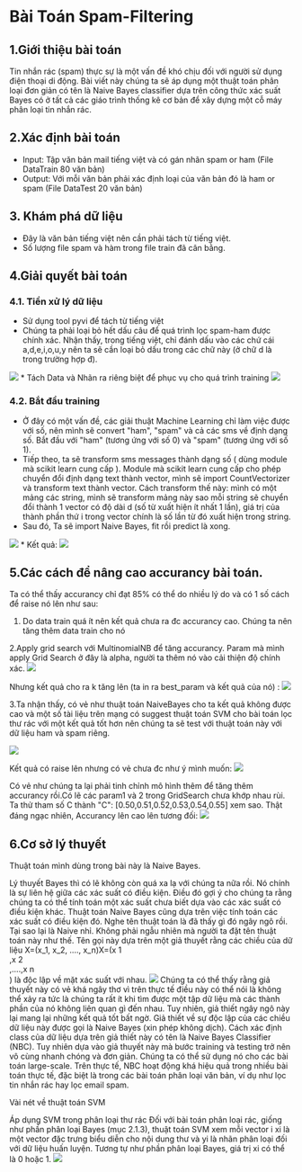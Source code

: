 # Bài Toán Spam-Filtering 

## 1.Giới thiệu bài toán 

Tin nhắn rác (spam) thực sự là một vấn đề khó chịu đối với người sử dụng điện thoại di động. Bài viết này chúng ta sẽ áp dụng một thuật toán phân loại đơn giản có tên là Naive Bayes classifier dựa trên công thức xác suất Bayes có ở tất cả các giáo trình thống kê cơ bản để xây dựng một cỗ máy phân loại tin nhắn rác.

## 2.Xác định bài toán

* Input: Tập văn bản mail tiếng việt và có gán nhãn spam or ham (File DataTrain 80 văn bản)
* Output: Với mỗi văn bản phải xác định loại của văn bản đó là ham or spam (File DataTest 20 văn bản) 

## 3. Khám phá dữ liệu

* Đây là văn bản tiếng việt nên cần phải tách từ tiếng việt.
* Số lượng file spam và hàm trong file train đã cân bằng.

## 4.Giải quyết bài toán 

### 4.1. Tiền xử lý dữ liệu

* Sử dụng tool pyvi để tách từ tiếng việt 
* Chúng ta phải loại bỏ hết dấu câu để quá trình lọc spam-ham được chính xác. Nhận thấy, trong tiếng việt, chỉ đánh dấu vào các chứ cái a,d,e,i,o,u,y nên ta sẽ cần loại bỏ dấu trong các chữ này (ở chữ d là trong trường hợp đ). 
<img src="https://sv1.uphinhnhanh.com/images/2018/08/27/Capture99a3b.png">
* Tách Data và Nhãn ra riêng biệt để phục vụ cho quá trình training
<img src="https://i.imgur.com/tqSQ21U.png">

### 4.2. Bắt đầu training 
* Ở đây có một vấn đề, các giải thuật Machine Learning chỉ làm việc được với số, nên mình sẽ convert "ham", "spam" và cả các sms về định dạng số. Bắt đầu với "ham" (tương ứng với số 0) và "spam" (tương ứng với số 1). 
* Tiếp theo, ta sẽ transform sms messages thành dạng số ( dùng module mà scikit learn cung cấp ). Module mà scikit learn cung cấp cho phép chuyển đổi định dạng text thành vector, mình sẽ import CountVectorizer và transform text thành vector. Cách transform thế này: mình có một mảng các string, mình sẽ transform mảng này sao mỗi string sẽ chuyển đổi thành 1 vector có độ dài d (số từ xuất hiện ít nhất 1 lần), giá trị của thành phần thứ i trong vector chính là số lần từ đó xuất hiện trong string. 
* Sau đó, Ta sẽ import Naive Bayes, fit rồi predict là xong. 
<img src="https://i.imgur.com/BxwzfZm.png">
* Kết quả: 
<img src="https://i.imgur.com/LrsHzjQ.png">

## 5.Các cách để nâng cao accurancy bài toán. 
Ta có thể thấy accurancy chỉ đạt 85% có thể do nhiều lý do và có 1 số cách để raise nó lên như sau: 

1. Do data train quá ít nên kết quả chưa ra đc accurancy cao. Chúng ta nên tăng thêm data train cho nó

2.Apply grid search với MultinomialNB để tăng accurancy. Param mà mình apply Grid Search ở đây là alpha, người ta thêm nó vào cải thiện độ chính xác.
 <img src="https://i.imgur.com/I0HuPMU.png">
 
Nhưng kết quả cho ra k tăng lên (ta in ra best_param và kết quả của nó) :
<img src="https://i.imgur.com/XnEHoYl.png">

3.Ta nhận thấy, có vẻ như thuật toán NaiveBayes cho ta kết quả không được cao và một số tài liệu trên mạng có suggest thuật toán SVM cho bài toán lọc thư rác với một kết quả tốt hơn nên chúng ta sẽ test với thuật toán này với dữ liệu ham và spam riêng. 

<img src="https://sv1.uphinhnhanh.com/images/2018/08/27/Capturef7024.png">

Kết quả có raise lên nhưng có vẻ chưa đc như ý mình muốn:  <img src="https://sv1.uphinhnhanh.com/images/2018/08/27/Capture4cc2b.png">

Có vẻ như chúng ta lại phải tinh chỉnh mô hình thêm để tăng thêm accurancy rồi.Có lẽ các param1 và 2 trong GridSearch chưa khớp nhau rùi. Ta thử tham số C thành  "C": [0.50,0.51,0.52,0.53,0.54,0.55] xem sao. 
Thật đáng ngạc nhiên, Accurancy lên cao lên tương đối: 
<img src="https://sv1.uphinhnhanh.com/images/2018/08/27/Capturea72a4.png">


## 6.Cơ sở lý thuyết
Thuật toán mình dùng trong bài này là Naive Bayes.

Lý thuyết Bayes thì có lẽ không còn quá xa lạ với chúng ta nữa rồi. Nó chính là sự liên hệ giữa các xác suất có điều kiện. Điều đó gợi ý cho chúng ta rằng chúng ta có thể tính toán một xác suất chưa biết dựa vào các xác suất có điều kiện khác. Thuật toán Naive Bayes cũng dựa trên việc tính toán các xác suất có điều kiện đó. Nghe tên thuật toán là đã thấy gì đó ngây ngô rồi. Tại sao lại là Naive nhỉ. Không phải ngẫu nhiên mà người ta đặt tên thuật toán này như thế. Tên gọi này dựa trên một giả thuyết rằng các chiều của dữ liệu X=(x_1, x_2, ...., x_n)X=(x 
1
​	
 ,x 
2
​	
 ,....,x 
n
​	
 ) là độc lập về mặt xác suất với nhau. 
 <img src="https://viblo.asia/uploads/a468626e-0831-4efb-b4be-537f5329f050.png"> Chúng ta có thể thấy rằng giả thuyết này có vẻ khá ngây thơ vì trên thực tế điều này có thể nói là không thể xảy ra tức là chúng ta rất ít khi tìm được một tập dữ liệu mà các thành phần của nó không liên quan gì đến nhau. Tuy nhiên, giả thiết ngây ngô này lại mang lại những kết quả tốt bất ngờ. Giả thiết về sự độc lập của các chiều dữ liệu này được gọi là Naive Bayes (xin phép không dịch). Cách xác định class của dữ liệu dựa trên giả thiết này có tên là Naive Bayes Classifier (NBC). Tuy nhiên dựa vào giả thuyết này mà bước training và testing trở nên vô cùng nhanh chóng và đơn giản. Chúng ta có thể sử dụng nó cho các bài toán large-scale. Trên thực tế, NBC hoạt động khá hiệu quả trong nhiều bài toán thực tế, đặc biệt là trong các bài toán phân loại văn bản, ví dụ như lọc tin nhắn rác hay lọc email spam. 
 
 
 Vài nét về thuật toán SVM
 
 Áp dụng SVM trong phân loại thư rác
Đối với bài toán phân loại rác, giống như phần phân
loại Bayes (mục 2.1.3), thuật toán SVM xem mỗi vector i
xi
là
một vector đặc trưng biểu diễn cho nội dung thư và yi là nhãn
phân loại đối với dữ liệu huấn luyện. Tương tự như phần phân
loại Bayes, giá trị xi có thể là 0 hoặc 1. 
 <img src="https://sv1.uphinhnhanh.com/images/2018/08/27/Capture6ffdb.png"> 
